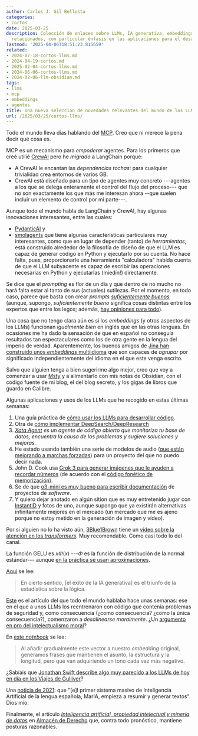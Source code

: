 ```yaml
---
author: Carlos J. Gil Bellosta
categories:
- cortos
date: 2025-03-25
description: Colección de enlaces sobre LLMs, IA generativa, embeddings y asuntos
  relacionados, con particular énfasis en las aplicaciones para el desarrollo de código.
lastmod: '2025-04-06T18:51:23.815659'
related:
- 2024-07-18-cortos-llms.md
- 2024-04-19-cortos.md
- 2025-02-04-cortos-llms.md
- 2024-06-06-cortos-llms.md
- 2024-02-06-llm-obsidian.md
tags:
- llms
- mcp
- embeddings
- agentes
title: Una nueva selección de novedades relevantes del mundo de los LLMs
url: /2025/03/25/cortos-llms/
---
```


Todo el mundo lleva días hablando del [MCP](https://www.anthropic.com/news/model-context-protocol). Creo que ni merece la pena decir qué cosa es.

MCP es un mecanismo para _empoderar_ agentes. Para los primeros que creé utilié [CrewAI](https://docs.crewai.com/examples/example) pero he _migrado_ a LangChain porque:
- A CrewAI le encantan las _dependencias tochas_: para cualquier trivialidad crea entornos de varios GB.
- CrewAI está diseñado para un tipo de agentes muy concreto ---agentes a los que se delega enteramente el control del flujo del proceso--- que no son exactamente los que más me interesan ahora --que suelen incluir un elemento de control por mi parte---.

Aunque todo el mundo habla de LangChain y CrewAI, hay algunas innovaciones interesantes, entre las cuales:
- [PydanticAI](https://ai.pydantic.dev/) y
- [smolagents](https://github.com/huggingface/smolagents/blob/main/src/smolagents/agents.py) que tiene algunas características particulares muy interesantes, como que en lugar de depender (tanto) de _herramientas_, está construido alrededor de la filosofía de diseño de que el LLM es capaz de generar código en Python y ejecutarlo por su cuenta. No hace falta, pues, proporcionarle una herramienta "calculadora" habida cuenta de que el LLM subyacente es capaz de escribir las operaciones necesarias en Python y ejecutarlas (miedín!) directamente.

Se dice que el _prompting_ es flor de un día y que dentro de no mucho no hará falta estar al tanto de sus (actuales) sutilezas. Por el momento, en todo caso, parece que basta con crear _prompts_ [_suficientemente buenos_](https://www.oneusefulthing.org/p/getting-started-with-ai-good-enough) (aunque, supongo, _suficientemente bueno_ significa cosas distintas entre los expertos que entre los legos; además, [hay opiniones para todo](https://medium.com/artificial-corner/youre-using-chatgpt-wrong-here-s-how-to-be-ahead-of-99-of-chatgpt-users-886a50dabc54)).

Una cosa que no tengo clara aún es si los _embeddings_ (y otros aspectos de los LLMs) funcionan _igualmente bien_ en inglés que en las otras lenguas. En ocasiones me ha dado la sensación de que en español no conseguía resultados tan espectaculares como los de otra gente en la lengua del imperio de verdad. Aparentemente, los buenos amigos de [Jina han construido unos _embeddings_ multiidioma](https://jina.ai/news/bridging-language-gaps-in-multilingual-embeddings-via-contrastive-learning/) que son capaces de _agrupar_ por significado independientemente del idioma en el que este venga escrito.

Salvo que alguien tenga a bien sugerirme algo mejor, creo que voy a comenzar a usar [Msty](https://msty.app/) y a alimentarlo con mis notas de Obsidian, con el código fuente de mi blog, el del blog secreto, y los gigas de libros que guardo en Calibre.

Algunas aplicaciones y usos de los LLMs que he recogido en estas últimas semanas:
1. Una guía práctica de [cómo usar los LLMs para desarrollar código](https://simonwillison.net/2025/Mar/11/using-llms-for-code/).
1. Otra de [cómo implementar DeepSearch/DeepResearch](https://jina.ai/news/a-practical-guide-to-implementing-deepsearch-deepresearch)
1. _[Xata Agent](https://github.com/xataio/agent) es un agente de código abierto que monitoriza tu base de datos, encuentra la causa de los problemas y sugiere soluciones y mejoras._
1. He estado usando también una serie de modelos de audio ([que están mejorando a marchas forzadas](https://openai.com/index/introducing-our-next-generation-audio-models/)) para un proyecto del que no puedo decir nada.
1. John D. Cook usa [Grok 3 para generar imágenes que le ayuden a recordar números](https://www.johndcook.com/blog/2025/02/20/mnemonic-images-grok-3/) (de acuerdo con el [código fonético de memorización](https://es.wikipedia.org/wiki/C%C3%B3digo_fon%C3%A9tico_(memorizaci%C3%B3n))).
1. Se de que [o3-mini es muy bueno para escribir documentación](https://simonwillison.net/2025/Feb/5/o3-mini-documentation/) de proyectos de _software_.
1. Y quiero dejar anotado en algún sition que es muy entretenido jugar con [InstantID](https://huggingface.co/spaces/InstantX/InstantID) y fotos de uno, aunque supongo que ya existirán alternativas infinitamente mejores en el mercado (un mercado que me es ajeno porque no estoy metido en la generación de imagen y vídeo).

Por si alguien no lo ha visto aún, [3Blue1Brown](https://www.youtube.com/@3blue1brown) tiene un [vídeo sobre la atención en los _transformers_](https://www.youtube.com/watch?v=eMlx5fFNoYc). Muy recomendable. Como casi todo lo del canal.

La función GELU es $x\Phi(x)$ ---$\Phi$ es la función de distribución de la normal estándar--- aunque [en la práctica se usan aproximaciones](https://www.johndcook.com/blog/2025/03/06/gelu/).

[Aquí](https://www.johndcook.com/blog/2025/02/20/bitter-lesson/) se lee:

> En cierto sentido, [el éxito de la IA generativa] es el triunfo de la estadística sobre la lógica.

[Este](https://arxiv.org/abs/2502.17424) es el artículo del que todo el mundo hablaba hace unas semanas: ese en el que a unos LLMs los reentrenaron con código que contenía problemas de seguridad y, como consecuencia (¿como consecuencia? ¿como la única consecuencia?), comenzaron a _desalinearse moralmente_. ¿Un [argumento en pro del intelectualismo moral](https://piensoluegohesobrevivido.es/2025/llms-intelectualismo-moral/)?

En [este _notebook_](https://colab.research.google.com/drive/1CF5Lr1bxoAFC_IPX5I0azu4X8UDz_zp-?usp=sharing#scrollTo=Tt9jdigttNFD) se lee:

> Al añadir gradualmente este vector a nuestro _embedding_ original, generamos frases que mantienen el asunto, la estructura y la longitud, pero que van adquiriendo un tono cada vez más negativo.

¿Sabíais que [Jonathan Swift describe algo muy parecido a los LLMs de hoy en día en los Viajes de Gulliver](https://thechipletter.substack.com/p/the-engine)?

Una [noticia de 2021](https://portal.mineco.gob.es/ca-es/comunicacion/Pagines/211111_np_maria.aspx): que "[e]l primer sistema masivo de Inteligencia Artificial de la lengua española, MarIA, empieza a resumir y generar textos". Dios mío.

Finalmente, el artículo [_Inteligencia artificial, propiedad intelectual y minería de datos_](https://almacendederecho.org/inteligencia-artificial-propiedad-intelectual-y-mineria-de-datos) en [Almacén de Derecho](https://almacendederecho.org/) que, contra todo pronóstico, mantiene posturas razonables.